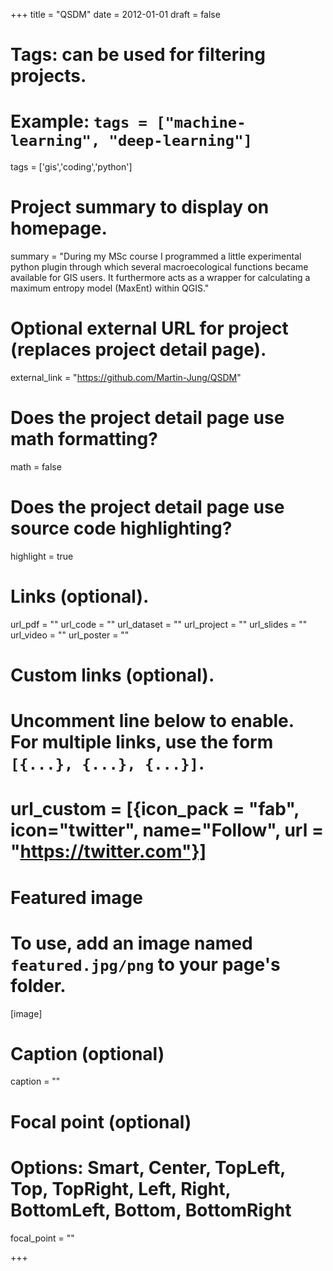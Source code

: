 +++
title = "QSDM"
date = 2012-01-01
draft = false

# Tags: can be used for filtering projects.
# Example: `tags = ["machine-learning", "deep-learning"]`
tags = ['gis','coding','python']

# Project summary to display on homepage.
summary = "During my MSc course I programmed a little experimental python plugin through which several macroecological functions became available for GIS users. It furthermore acts as a wrapper for calculating a maximum entropy model (MaxEnt) within QGIS."

# Optional external URL for project (replaces project detail page).
external_link = "https://github.com/Martin-Jung/QSDM"

# Does the project detail page use math formatting?
math = false

# Does the project detail page use source code highlighting?
highlight = true

# Links (optional).
url_pdf = ""
url_code = ""
url_dataset = ""
url_project = ""
url_slides = ""
url_video = ""
url_poster = ""

# Custom links (optional).
#   Uncomment line below to enable. For multiple links, use the form `[{...}, {...}, {...}]`.
# url_custom = [{icon_pack = "fab", icon="twitter", name="Follow", url = "https://twitter.com"}]

# Featured image
# To use, add an image named `featured.jpg/png` to your page's folder.
[image]
  # Caption (optional)
  caption = ""

  # Focal point (optional)
  # Options: Smart, Center, TopLeft, Top, TopRight, Left, Right, BottomLeft, Bottom, BottomRight
  focal_point = ""

+++
